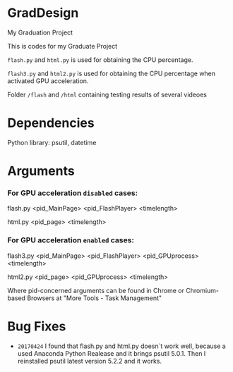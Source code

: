 # GradDesign
My Graduation Project

This is codes for my Graduate Project

`flash.py` and `html.py` is used for obtaining the CPU percentage.

`flash3.py` and `html2.py` is used for obtaining the CPU percentage when activated GPU acceleration.

Folder `/flash` and `/html` containing testing results of several videoes 
# Dependencies
Python library: psutil, datetime


# Arguments

### For GPU acceleration `disabled` cases:
flash.py \<pid_MainPage> \<pid_FlashPlayer> \<timelength>

html.py \<pid_page> \<timelength>

### For GPU acceleration `enabled` cases:
flash3.py \<pid_MainPage> \<pid_FlashPlayer> \<pid_GPUprocess> \<timelength>

html2.py \<pid_page> \<pid_GPUprocess> \<timelength>

Where pid-concerned arguments can be found in Chrome or Chromium-based Browsers at \"More Tools - Task Management\"


# Bug Fixes
- `20170424` I found that flash.py and html.py doesn\`t work well, because a used Anaconda Python Realease and it brings psutil 5.0.1. Then I reinstalled psutil latest version 5.2.2 and it works.
